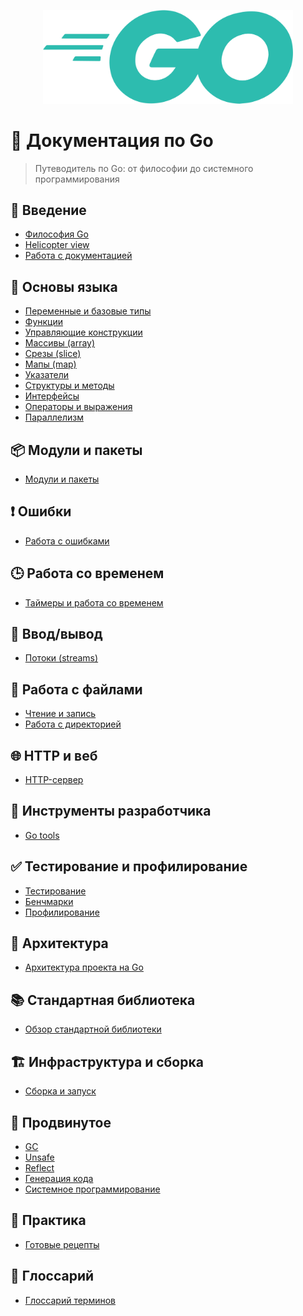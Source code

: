 <p align="center">
  <img src="gologo.png" alt="Описание" width="400">
</p>

# 📘 Документация по Go

> Путеводитель по Go: от философии до системного программирования

## 📖 Введение
- [Философия Go](docs/intro/philosophy.md)
- [Helicopter view](docs/intro/helicopter-view.md)
- [Работа с документацией](docs/intro/docs.md)

## 🧱 Основы языка
- [Переменные и базовые типы](docs/basics/variables.md)
- [Функции](docs/basics/functions.md)
- [Управляющие конструкции](docs/basics/control.md)
- [Массивы (array)](docs/basics/arrays.md)
- [Срезы (slice)](docs/basics/slices.md)
- [Мапы (map)](docs/basics/maps.md)
- [Указатели](docs/basics/pointers.md)
- [Структуры и методы](docs/basics/structs.md)
- [Интерфейсы](docs/basics/interfaces.md)
- [Операторы и выражения](docs/basics/operators-and-expressions.md)
- [Параллелизм](docs/basics/parallelism.md)

## 📦 Модули и пакеты
- [Модули и пакеты](docs/modules/gomod.md)

## ❗ Ошибки
- [Работа с ошибками](docs/errors/errors.md)

## 🕒 Работа со временем
- [Таймеры и работа со временем](docs/time/timers.md)

## 📂 Ввод/вывод
- [Потоки (streams)](docs/io/streams.md)

## 📁 Работа с файлами
- [Чтение и запись](docs/io/files.md)
- [Работа с директорией](docs/io/dirs.md)

## 🌐 HTTP и веб
- [HTTP-сервер](docs/http/server.md)

## 🔧 Инструменты разработчика
- [Go tools](docs/tools/gotools.md)

## ✅ Тестирование и профилирование
- [Тестирование](docs/testing/testing.md)
- [Бенчмарки](docs/testing/benchmarks.md)
- [Профилирование](docs/testing/profiling.md)

## 🧱 Архитектура
- [Архитектура проекта на Go](docs/architecture/go-project-architecture.md)

## 📚 Стандартная библиотека
- [Обзор стандартной библиотеки](docs/stdlib/overview.md)

## 🏗️ Инфраструктура и сборка
- [Сборка и запуск](docs/infra/build.md)

## 🚀 Продвинутое
- [GC](docs/advanced/gc.md)
- [Unsafe](docs/advanced/unsafe.md)
- [Reflect](docs/advanced/reflect.md)
- [Генерация кода](docs/advanced/generate.md)
- [Системное программирование](docs/advanced/sysprog.md)

## 🧪 Практика
- [Готовые рецепты](docs/practice/recipes.md)

## 📘 Глоссарий
- [Глоссарий терминов](docs/glossary/glossary.md)

